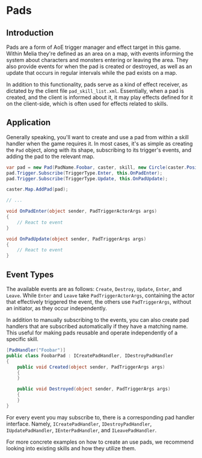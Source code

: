Pads
=============================================================================

## Introduction

Pads are a form of AoE trigger manager and effect target in this game.
Within Melia they're defined as an area on a map, with events informing
the system about characters and monsters entering or leaving the area.
They also provide events for when the pad is created or destroyed, as
well as an update that occurs in regular intervals while the pad exists
on a map.

In addition to this functionality, pads serve as a kind of effect
receiver, as dictated by the client file `pad_skill_list.xml`.
Essentially, when a pad is created, and the client is informed
about it, it may play effects defined for it on the client-side,
which is often used for effects related to skills.

## Application

Generally speaking, you'll want to create and use a pad from within
a skill handler when the game requires it. In most cases, it's as
simple as creating the `Pad` object, along with its shape, subscribing
to its trigger's events, and adding the pad to the relevant map.

```cs
var pad = new Pad(PadName.Foobar, caster, skill, new Circle(caster.Position, 40));
pad.Trigger.Subscribe(TriggerType.Enter, this.OnPadEnter);
pad.Trigger.Subscribe(TriggerType.Update, this.OnPadUpdate);

caster.Map.AddPad(pad);

// ...

void OnPadEnter(object sender, PadTriggerActorArgs args)
{
	// React to event
}

void OnPadUpdate(object sender, PadTriggerArgs args)
{
	// React to event
}
```

## Event Types

The available events are as follows: `Create`, `Destroy`, `Update`,
`Enter`, and `Leave`. While `Enter` and `Leave` take `PadTriggerActorArgs`,
containing the actor that effectively triggered the event, the others use
`PadTriggerArgs`, without an initiator, as they occur independently.

In addition to manually subscribing to the events, you can also create
pad handlers that are subscribed automatically if they have a matching
name. This useful for making pads reusable and operate independently
of a specific skill.

```cs
[PadHandler("Foobar")]
public class FoobarPad : ICreatePadHandler, IDestroyPadHandler
{
	public void Created(object sender, PadTriggerArgs args)
	{
	}

	public void Destroyed(object sender, PadTriggerArgs args)
	{
	}
}
```

For every event you may subscribe to, there is a corresponding pad
handler interface. Namely, `ICreatePadHandler`, `IDestroyPadHandler`,
`IUpdatePadHandler`, `IEnterPadHandler`, and `ILeavePadHandler`.

For more concrete examples on how to create an use pads, we recommend
looking into existing skills and how they utilize them.
